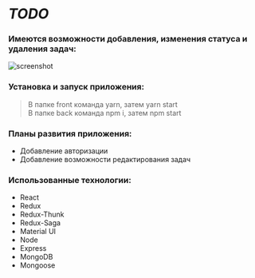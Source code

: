 # ***TODO*** 

### Имеются возможности добавления, изменения статуса и удаления задач:
![screenshot](readme-assets/TODO.jpeg)

### Установка и запуск приложения:
> В папке front команда yarn, затем yarn start <br/>
> В папке back команда npm i, затем npm start

### Планы развития приложения:
* Добавление авторизации
* Добавление возможности редактирования задач

### Использованные технологии:
* React
* Redux
* Redux-Thunk
* Redux-Saga
* Material UI
* Node
* Express
* MongoDB
* Mongoose
